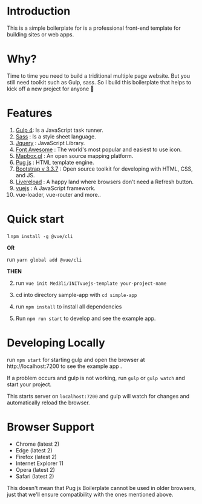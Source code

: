 # Introduction
This is a simple boilerplate for is a professional front-end template for building sites or web apps.

# Why?
Time to time you need to build a triditional multiple page website. But you still need toolkit such as Gulp, sass. So I build this boilerplate that helps to kick off a new project for anyone 🎉

# Features
1. [Gulp 4](https://gulpjs.com/): Is a JavaScript task runner.
2. [Sass](https://sass-lang.com/) :  Is a style sheet language.
3. [Jquery](https://git-scm.com/) : JavaScript Library.
4. [Font Awesome](https://fontawesome.com/) : The world's most popular and easiest to use icon.
5. [Mapbox.gl](https://www.mapbox.com/) : An open source mapping platform.
6. [Pug js](https://pugjs.org/) : HTML template engine.
7. [Bootstrap v 3.3.7](https://getbootstrap.com/) : Open source toolkit for developing with HTML, CSS, and JS. 
8. [Livereload](http://livereload.com/) : A happy land where browsers don't need a Refresh button.
9. [vuejs](http://www.vuejs.org) : A JavaScript framework.
10. vue-loader, vue-router and more..

# Quick start
1.`npm install -g @vue/cli`

   **OR** 

run  `yarn global add @vue/cli`

   **THEN**

2. run `vue init Med3li/INITvuejs-template your-project-name`

3. cd into directory sample-app with `cd simple-app`

4. run `npm install` to install all dependencies

5. Run `npm run start` to develop and see the example app.

# Developing Locally
 run `npm start` for starting gulp and open the browser at http://localhost:7200 to see the example app .

 If a problem occurs and gulp is not working, run `gulp` or `gulp watch` and start your project.

This starts server on `localhost:7200` and gulp will watch for changes and automatically reload the browser.
# Browser Support
- Chrome (latest 2)
- Edge (latest 2)
- Firefox (latest 2)
- Internet Explorer 11
- Opera (latest 2)
- Safari (latest 2)

This doesn't mean that Pug js Boilerplate cannot be used in older browsers, just that we'll ensure compatibility with the ones mentioned above.
